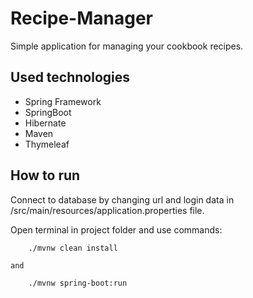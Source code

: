 # Recipe-Manager

Simple application for managing your cookbook recipes.

## Used technologies

* Spring Framework
* SpringBoot
* Hibernate
* Maven
* Thymeleaf

## How to run

Connect to database by changing url and login data in /src/main/resources/application.properties file.

Open terminal in project folder and use commands:
```
    ./mvnw clean install
```

    and

```
    ./mvnw spring-boot:run
```

